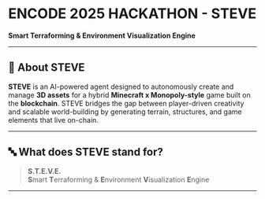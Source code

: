 # ENCODE 2025 HACKATHON - STEVE

**Smart Terraforming & Environment Visualization Engine**

---

## 🧠 About STEVE

**STEVE** is an AI-powered agent designed to autonomously create and manage **3D assets** for a hybrid **Minecraft x Monopoly-style** game built on the **blockchain**. STEVE bridges the gap between player-driven creativity and scalable world-building by generating terrain, structures, and game elements that live on-chain.

---

## 🔤 What does STEVE stand for?

> **S.T.E.V.E.**  
> **S**mart **T**erraforming & **E**nvironment **V**isualization **E**ngine

---
